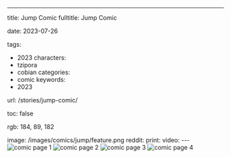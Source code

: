 ---
title: Jump Comic
fulltitle: Jump Comic

date: 2023-07-26

tags:
- 2023
characters:
- tzipora
- cobian
categories:
- comic
keywords:
- 2023

url: /stories/jump-comic/

toc: false

rgb: 184, 89, 182

image: /images/comics/jump/feature.png
reddit:
print:
video:
---![comic page 1](/images/comics/jump/1.jpg)
![comic page 2](/images/comics/jump/2.jpg)
![comic page 3](/images/comics/jump/3.jpg)
![comic page 4](/images/comics/jump/4.jpg)